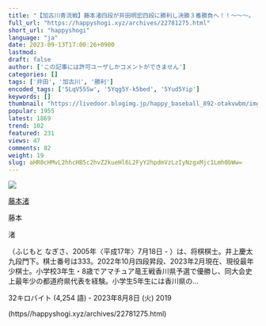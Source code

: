 ```yaml
---
title: "【加古川青流戦】藤本渚四段が井田明宏四段に勝利し決勝３番勝負へ！！～～～。 "
full_url: "https://happyshogi.xyz/archives/22781275.html"
short_url: "happyshogi"
language: "ja"
date: 2023-09-13T17:00:26+0900
lastmod: 
draft: false
author: ['この記事には許可ユーザしかコメントができません']
categories: []
tags: ['井田', '加古川', '勝利']
encoded_tags: ['5LqV55Sw', '5Yqg5Y-k5bed', '5Yud5Yip']
keywords: []
thumbnail: "https://livedoor.blogimg.jp/happy_baseball_892-otakvwbm/imgs/d/c/dcb8d534-s.jpg"
popular: 1955
latest: 1869
trend: 102
featured: 231
views: 47
comments: 82
weight: 19
slug: aHR0cHMvL2hhcHB5c2hvZ2kueHl6L2FyY2hpdmVzLzIyNzgxMjc1Lmh0bWw=
---
```


![](https://livedoor.blogimg.jp/happy_baseball_892-otakvwbm/imgs/d/c/dcb8d534-s.jpg)

<div><a target='_blank' href='https//ja.wikipedia.org/wiki/%E8%97%A4%E6%9C%AC%E6%B8%9A' title='藤本渚'><p>藤本渚</p></a> <p class='searchresult'><p>藤本</p> <p>渚</p>（ふじもと なぎさ、2005年〈平成17年〉7月18日 - ）は、将棋棋士。井上慶太九段門下。棋士番号は333。2022年10月四段昇段、2023年2月現在、現役最年少棋士。小学校3年生・8歳でアマチュア竜王戦香川県予選で優勝し、同大会史上最年少の都道府県代表を経験。小学生5年生には香川県の…</p> <p class='mw-search-result-data'>32キロバイト (4,254 語) - 2023年8月8日 (火) 2019</p></div>

(https//happyshogi.xyz/archives/22781275.html)
